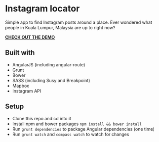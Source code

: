 # Instagram locator

Simple app to find Instagram posts around a place. Ever wondered what people in Kuala Lumpur, Malaysia are up to right now?

**[CHECK OUT THE DEMO](http://piratefsh.github.io/ce-instagram-locator/#/)**

## Built with

* AngularJS (including angular-route)
* Grunt
* Bower
* SASS (including Susy and Breakpoint)
* Mapbox
* Instagram API

## Setup

* Clone this repo and cd into it
* Install npm and bower packages `npm install && bower install`
* Run `grunt dependencies` to package Angular dependencies (one time)
* Run `grunt watch` and `compass watch` to watch for changes